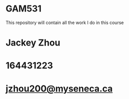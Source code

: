 # GAM531

This repository will contain all the work I do in this course

# Jackey Zhou

# 164431223

# jzhou200@myseneca.ca
